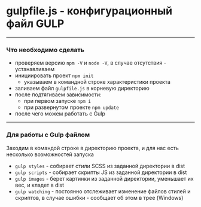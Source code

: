 # gulpfile.js - конфигурационный файл GULP
---
### Что необходимо сделать ###
* проверяем версию `npm -V` и `node -V`, в случае отсутствия - устанавливаем
* инициировать проект `npm init`
    * указываем в командной строке характеристики проекта
* заливаем файл `gulpfile.js` в корневую директорию
* после подтягиваем зависимости:
    * при первом запуске `npm i`
    * при развернутом проекте `npm update`
* после чего можем работать с Gulp
---
### Для работы с Gulp файлом ###
Заходим в командой строке в директорию проекта, и для нас есть несколько возможностей запуска
* `gulp styles` - собирает стили SCSS из заданной директории в dist
* `gulp scripts` - собирает скрипты JS из заданной директории в dist
* `gulp images` - берет картинки из заданной директории, уменьшает их вес, и кладет в dist
* `gulp watching` - постоянно отслеживает изменение файлов стилей и скриптов, в случае ошибки - сообщает об этом в трее (Windows)
